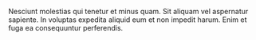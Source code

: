 Nesciunt molestias qui tenetur et minus quam.
Sit aliquam vel aspernatur sapiente.
In voluptas expedita aliquid eum et non impedit harum.
Enim et fuga ea consequuntur perferendis.